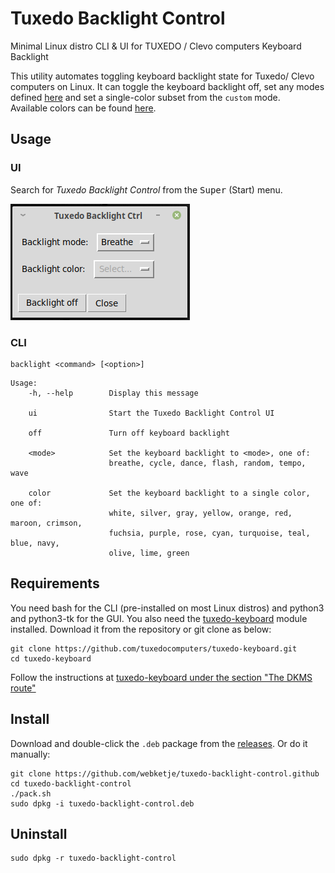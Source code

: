 # Tuxedo Backlight Control
Minimal Linux distro CLI &amp; UI for TUXEDO / Clevo computers Keyboard Backlight

This utility automates toggling keyboard backlight state for Tuxedo/ Clevo computers on Linux.
It can toggle the keyboard backlight off, set any modes defined [here](https://github.com/tuxedocomputers/tuxedo-keyboard#modes) and set a single-color subset from the `custom` mode.  
Available colors can be found [here](https://www.cssportal.com/html-colors/orig-16-colors.php).

## Usage

### UI

Search for *Tuxedo Backlight Control* from the <kbd>Super</kbd> (Start) menu.

![](/assets/screenshot.png)

### CLI

```
backlight <command> [<option>]
```

```
Usage:
    -h, --help        Display this message

    ui                Start the Tuxedo Backlight Control UI

    off               Turn off keyboard backlight

    <mode>            Set the keyboard backlight to <mode>, one of:
                      breathe, cycle, dance, flash, random, tempo, wave

    color             Set the keyboard backlight to a single color, one of:
                      white, silver, gray, yellow, orange, red, maroon, crimson,
                      fuchsia, purple, rose, cyan, turquoise, teal, blue, navy,
                      olive, lime, green

```

## Requirements

You need bash for the CLI (pre-installed on most Linux distros) and python3 and python3-tk for the GUI.
You also need the [tuxedo-keyboard](https://github.com/tuxedocomputers/tuxedo-keyboard) module installed.
Download it from the repository or git clone as below:

```
git clone https://github.com/tuxedocomputers/tuxedo-keyboard.git
cd tuxedo-keyboard
```

Follow the instructions at [tuxedo-keyboard under the section "The DKMS route"](https://github.com/tuxedocomputers/tuxedo-keyboard#the-dkms-route)

## Install

Download and double-click the `.deb` package from the [releases](https://github.com/webketje/tuxedo-backlight-control/releases).
Or do it manually:

```
git clone https://github.com/webketje/tuxedo-backlight-control.github
cd tuxedo-backlight-control
./pack.sh
sudo dpkg -i tuxedo-backlight-control.deb
```

## Uninstall

```
sudo dpkg -r tuxedo-backlight-control
```
